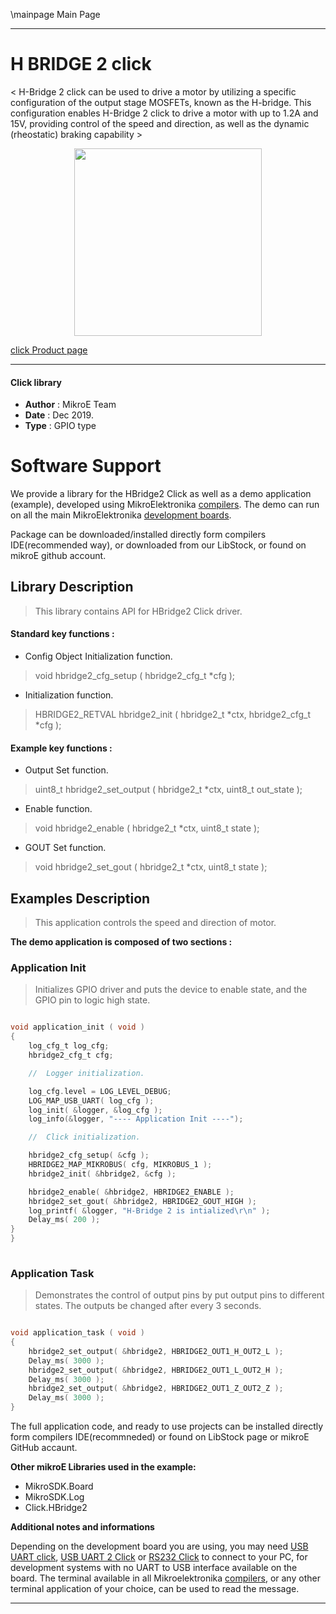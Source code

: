 \mainpage Main Page
 
 

---
# H BRIDGE 2 click

< H-Bridge 2 click can be used to drive a motor by utilizing a specific configuration of the output stage MOSFETs, known as the H-bridge. This configuration enables H-Bridge 2 click to drive a motor with up to 1.2A and 15V, providing control of the speed and direction, as well as the dynamic (rheostatic) braking capability >

<p align="center">
  <img src="https://download.mikroe.com/images/click_for_ide/hbridge2_click.png" height=300px>
</p>

[click Product page](<https://www.mikroe.com/h-bridge-2-click>)

---


#### Click library 

- **Author**        : MikroE Team
- **Date**          : Dec 2019.
- **Type**          : GPIO type


# Software Support

We provide a library for the HBridge2 Click 
as well as a demo application (example), developed using MikroElektronika 
[compilers](https://shop.mikroe.com/compilers). 
The demo can run on all the main MikroElektronika [development boards](https://shop.mikroe.com/development-boards).

Package can be downloaded/installed directly form compilers IDE(recommended way), or downloaded from our LibStock, or found on mikroE github account. 

## Library Description

> This library contains API for HBridge2 Click driver.

#### Standard key functions :

- Config Object Initialization function.
> void hbridge2_cfg_setup ( hbridge2_cfg_t *cfg ); 
 
- Initialization function.
> HBRIDGE2_RETVAL hbridge2_init ( hbridge2_t *ctx, hbridge2_cfg_t *cfg );

#### Example key functions :

- Output Set function.
> uint8_t hbridge2_set_output ( hbridge2_t *ctx, uint8_t out_state );
 
- Enable function.
> void hbridge2_enable ( hbridge2_t *ctx, uint8_t state );

- GOUT Set function.
> void hbridge2_set_gout ( hbridge2_t *ctx, uint8_t state );

## Examples Description

> This application controls the speed and direction of motor.

**The demo application is composed of two sections :**

### Application Init 

> Initializes GPIO driver and puts the device to enable state, and the GPIO pin to logic high state.


```c

void application_init ( void )
{
    log_cfg_t log_cfg;
    hbridge2_cfg_t cfg;

    //  Logger initialization.

    log_cfg.level = LOG_LEVEL_DEBUG;
    LOG_MAP_USB_UART( log_cfg );
    log_init( &logger, &log_cfg );
    log_info(&logger, "---- Application Init ----");

    //  Click initialization.

    hbridge2_cfg_setup( &cfg );
    HBRIDGE2_MAP_MIKROBUS( cfg, MIKROBUS_1 );
    hbridge2_init( &hbridge2, &cfg );

    hbridge2_enable( &hbridge2, HBRIDGE2_ENABLE );
    hbridge2_set_gout( &hbridge2, HBRIDGE2_GOUT_HIGH );
    log_printf( &logger, "H-Bridge 2 is intialized\r\n" );
    Delay_ms( 200 );
}
}
  
```

### Application Task

> Demonstrates the control of output pins by put output pins to different states. The outputs be changed after every 3 seconds.

```c

void application_task ( void )
{
    hbridge2_set_output( &hbridge2, HBRIDGE2_OUT1_H_OUT2_L );
    Delay_ms( 3000 );
    hbridge2_set_output( &hbridge2, HBRIDGE2_OUT1_L_OUT2_H );
    Delay_ms( 3000 );
    hbridge2_set_output( &hbridge2, HBRIDGE2_OUT1_Z_OUT2_Z );
    Delay_ms( 3000 );
}  

```

The full application code, and ready to use projects can be  installed directly form compilers IDE(recommneded) or found on LibStock page or mikroE GitHub accaunt.

**Other mikroE Libraries used in the example:** 

- MikroSDK.Board
- MikroSDK.Log
- Click.HBridge2

**Additional notes and informations**

Depending on the development board you are using, you may need 
[USB UART click](https://shop.mikroe.com/usb-uart-click), 
[USB UART 2 Click](https://shop.mikroe.com/usb-uart-2-click) or 
[RS232 Click](https://shop.mikroe.com/rs232-click) to connect to your PC, for 
development systems with no UART to USB interface available on the board. The 
terminal available in all Mikroelektronika 
[compilers](https://shop.mikroe.com/compilers), or any other terminal application 
of your choice, can be used to read the message.



---
